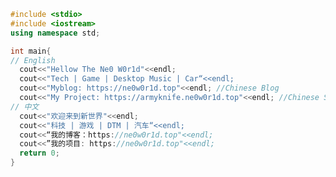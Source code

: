 ```cpp
#include <stdio>
#include <iostream>
using namespace std;

int main{
// English
  cout<<"Hellow The Ne0 W0r1d"<<endl;
  cout<<"Tech | Game | Desktop Music | Car“<<endl;
  cout<<"Myblog: https://ne0w0r1d.top"<<endl; //Chinese Blog
  cout<<"My Project: https://armyknife.ne0w0r1d.top"<<endl; //Chinese Site
// 中文
  cout<<"欢迎来到新世界"<<endl;
  cout<<"科技 | 游戏 | DTM | 汽车“<<endl;
  cout<<“我的博客：https://ne0w0r1d.top"<<endl;
  cout<<”我的项目: https://ne0w0r1d.top"<<endl;
  return 0;
}
```
<!--
**Ne0W0r1d/Ne0W0r1d** is a ✨ _special_ ✨ repository because its `README.md` (this file) appears on your GitHub profile.

Here are some ideas to get you started:

- 🔭 I’m currently working on ...
- 🌱 I’m currently learning ...
- 👯 I’m looking to collaborate on ...
- 🤔 I’m looking for help with ...
- 💬 Ask me about ...
- 📫 How to reach me: ...
- 😄 Pronouns: ...
- ⚡ Fun fact: ...
-->

